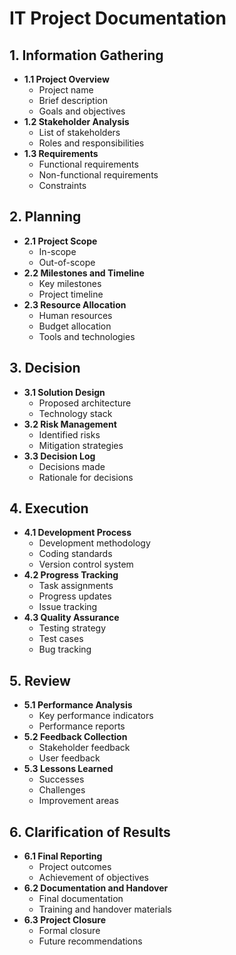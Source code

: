 # IT Project Documentation

## 1. Information Gathering
- **1.1 Project Overview**
  - Project name
  - Brief description
  - Goals and objectives
- **1.2 Stakeholder Analysis**
  - List of stakeholders
  - Roles and responsibilities
- **1.3 Requirements**
  - Functional requirements
  - Non-functional requirements
  - Constraints

## 2. Planning
- **2.1 Project Scope**
  - In-scope
  - Out-of-scope
- **2.2 Milestones and Timeline**
  - Key milestones
  - Project timeline
- **2.3 Resource Allocation**
  - Human resources
  - Budget allocation
  - Tools and technologies

## 3. Decision
- **3.1 Solution Design**
  - Proposed architecture
  - Technology stack
- **3.2 Risk Management**
  - Identified risks
  - Mitigation strategies
- **3.3 Decision Log**
  - Decisions made
  - Rationale for decisions

## 4. Execution
- **4.1 Development Process**
  - Development methodology
  - Coding standards
  - Version control system
- **4.2 Progress Tracking**
  - Task assignments
  - Progress updates
  - Issue tracking
- **4.3 Quality Assurance**
  - Testing strategy
  - Test cases
  - Bug tracking

## 5. Review
- **5.1 Performance Analysis**
  - Key performance indicators
  - Performance reports
- **5.2 Feedback Collection**
  - Stakeholder feedback
  - User feedback
- **5.3 Lessons Learned**
  - Successes
  - Challenges
  - Improvement areas

## 6. Clarification of Results
- **6.1 Final Reporting**
  - Project outcomes
  - Achievement of objectives
- **6.2 Documentation and Handover**
  - Final documentation
  - Training and handover materials
- **6.3 Project Closure**
  - Formal closure
  - Future recommendations
